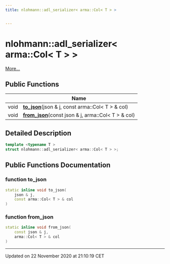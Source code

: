 ```yaml
---
title: nlohmann::adl_serializer< arma::Col< T > >


---
```


# nlohmann::adl_serializer< arma::Col< T > >




 [More...](#detailed-description)















## Public Functions

|                | Name           |
| -------------- | -------------- |
| void | **[to_json](/doxygen/Classes/structnlohmann_1_1adl__serializer_3_01arma_1_1_col_3_01_t_01_4_01_4/#function-to_json)**(json & j, const arma::Col< T > & col)  |
| void | **[from_json](/doxygen/Classes/structnlohmann_1_1adl__serializer_3_01arma_1_1_col_3_01_t_01_4_01_4/#function-from_json)**(const json & j, arma::Col< T > & col)  |








## Detailed Description

```cpp
template <typename T >
struct nlohmann::adl_serializer< arma::Col< T > >;
```




































## Public Functions Documentation

### function to_json

```cpp
static inline void to_json(
    json & j,
    const arma::Col< T > & col
)
```





























### function from_json

```cpp
static inline void from_json(
    const json & j,
    arma::Col< T > & col
)
```



































-------------------------------

Updated on 22 November 2020 at 21:10:19 CET